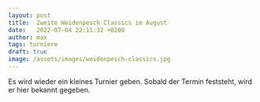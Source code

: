 ```yaml
---
layout: post
title:  Zweite Weidenpesch Classics im August
date:   2022-07-04 22:11:32 +0200
author: max
tags: turniere
draft: true
image: /assets/images/weidenpesch-classics.jpg
---
```


Es wird wieder ein kleines Turnier geben. Sobald der Termin feststeht, wird er hier bekannt gegeben.
